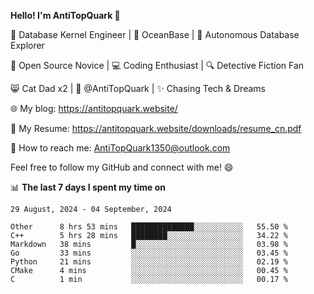 
**Hello! I'm AntiTopQuark 👋**

🔧 Database Kernel Engineer | 🌊 OceanBase | 🤖 Autonomous Database Explorer

🌱 Open Source Novice | 💻 Coding Enthusiast | 🔍 Detective Fiction Fan

😸 Cat Dad x2 | 🎉 @AntiTopQuark | ✨ Chasing Tech & Dreams

🌐 My blog: https://antitopquark.website/

📄 My Resume: https://antitopquark.website/downloads/resume_cn.pdf

📧 How to reach me: AntiTopQuark1350@outlook.com

Feel free to follow my GitHub and connect with me! 😄

📊 **The last 7 days I spent my time on** 

<!--START_SECTION:waka-->
```text
29 August, 2024 - 04 September, 2024

Other      8 hrs 53 mins   ██████████████░░░░░░░░░░░   55.50 % 
C++        5 hrs 28 mins   ████████░░░░░░░░░░░░░░░░░   34.22 % 
Markdown   38 mins         █░░░░░░░░░░░░░░░░░░░░░░░░   03.98 % 
Go         33 mins         ░░░░░░░░░░░░░░░░░░░░░░░░░   03.45 % 
Python     21 mins         ░░░░░░░░░░░░░░░░░░░░░░░░░   02.19 % 
CMake      4 mins          ░░░░░░░░░░░░░░░░░░░░░░░░░   00.45 % 
C          1 min           ░░░░░░░░░░░░░░░░░░░░░░░░░   00.17 %
```
<!--END_SECTION:waka-->


